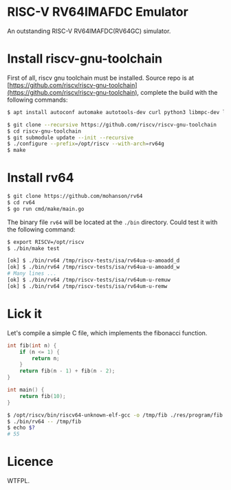 # RISC-V RV64IMAFDC Emulator

An outstanding RISC-V RV64IMAFDC(RV64GC) simulator.

# Install riscv-gnu-toolchain

First of all, riscv gnu toolchain must be installed. Source repo is at [https://github.com/riscv/riscv-gnu-toolchain](https://github.com/riscv/riscv-gnu-toolchain), complete the build with the following commands:

```sh
$ apt install autoconf automake autotools-dev curl python3 libmpc-dev libmpfr-dev libgmp-dev gawk build-essential bison flex texinfo gperf libtool patchutils bc zlib1g-dev libexpat-dev
```

```sh
$ git clone --recursive https://github.com/riscv/riscv-gnu-toolchain
$ cd riscv-gnu-toolchain
$ git submodule update --init --recursive
$ ./configure --prefix=/opt/riscv --with-arch=rv64g
$ make
```

# Install rv64

```sh
$ git clone https://github.com/mohanson/rv64
$ cd rv64
$ go run cmd/make/main.go
```

The binary file `rv64` will be located at the `./bin` directory. Could test it with the following command:

```sh
$ export RISCV=/opt/riscv
$ ./bin/make test

[ok] $ ./bin/rv64 /tmp/riscv-tests/isa/rv64ua-u-amoadd_d
[ok] $ ./bin/rv64 /tmp/riscv-tests/isa/rv64ua-u-amoadd_w
# Many lines ...
[ok] $ ./bin/rv64 /tmp/riscv-tests/isa/rv64um-u-remuw
[ok] $ ./bin/rv64 /tmp/riscv-tests/isa/rv64um-u-remw
```

# Lick it

Let's compile a simple C file, which implements the fibonacci function.

```c
int fib(int n) {
    if (n <= 1) {
        return n;
    }
    return fib(n - 1) + fib(n - 2);
}

int main() {
    return fib(10);
}
```

```sh
$ /opt/riscv/bin/riscv64-unknown-elf-gcc -o /tmp/fib ./res/program/fib.c
$ ./bin/rv64 -- /tmp/fib
$ echo $?
# 55
```

# Licence

WTFPL.
